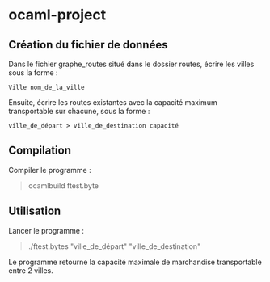 # ocaml-project

## Création du fichier de données

Dans le fichier graphe_routes situé dans le dossier routes, écrire les villes sous la forme :

    Ville nom_de_la_ville
  
Ensuite, écrire les routes existantes avec la capacité maximum transportable sur chacune, sous la forme :

    ville_de_départ > ville_de_destination capacité

## Compilation

Compiler le programme :

> ocamlbuild ftest.byte

## Utilisation

Lancer le programme :

> ./ftest.bytes "ville\_de\_départ" "ville\_de\_destination"

Le programme retourne la capacité maximale de marchandise transportable entre 2 villes.
